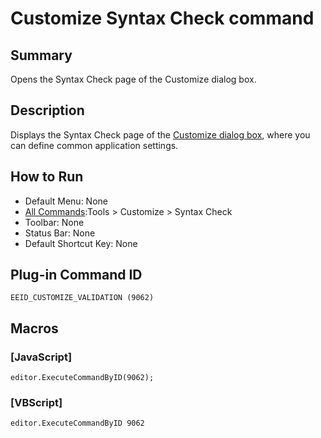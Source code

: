 # Customize Syntax Check command

## Summary

Opens the Syntax Check page of the Customize dialog box.

## Description

Displays the Syntax Check page of the [Customize dialog box](../../dlg/customize/index),
where you can define common application settings.

## How to Run

- Default Menu: None
- [All Commands](all_commands):Tools >
Customize >
Syntax Check
- Toolbar: None
- Status Bar: None
- Default Shortcut Key: None

## Plug-in Command ID

```
EEID_CUSTOMIZE_VALIDATION (9062)```

## Macros

### \[JavaScript\]

```
editor.ExecuteCommandByID(9062);
```

### \[VBScript\]

```
editor.ExecuteCommandByID 9062
```
